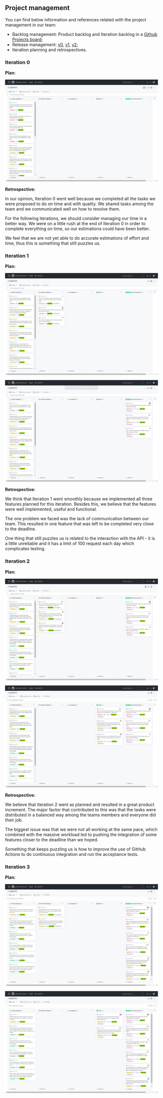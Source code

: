 
## Project management

You can find below information and references related with the project management in our team: 

* Backlog management: Product backlog and Iteration backlog in a [Github Projects board](https://github.com/orgs/FEUP-LEIC-ES-2022-23/projects/37);
* Release management: [v0](https://github.com/FEUP-LEIC-ES-2022-23/2LEIC07T5/releases/tag/v0), [v1](https://github.com/FEUP-LEIC-ES-2022-23/2LEIC07T5/releases/tag/v1), [v2](https://github.com/FEUP-LEIC-ES-2022-23/2LEIC07T5/releases/tag/v2);
* Iteration planning and retrospectives.

### Iteration 0

**Plan:**

![End of Iteration 0](/images/iteration0end.png)

**Retrospective:**

In our opinion, Iteration 0 went well because we completed all the tasks we were proposed to do on time and with quality. We shared tasks among the team and we communicated well on how to resolve them.

For the following iterations, we should consider managing our time in a better way. We were on a little rush at the end of Iteration 0 in order to complete everything on time, so our estimations could have been better.

We feel that we are not yet able to do accurate estimations of effort and time, thus this is something that still puzzles us.

### Iteration 1

**Plan:**

![Start of Iteration 1](/images/iteration1start.png)

![End of Iteration 1](/images/iteration1end.png)

**Retrospective:**

We think that Iteration 1 went smoothly because we implemented all three features planned for this iteration. Besides this, we believe that the features were well implemented, useful and functional.

The one problem we faced was the lack of communication between our team. This resulted in one feature that was left to be completed very close to the deadline.

One thing that still puzzles us is related to the interaction with the API - it is a little unreliable and it has a limit of 100 request each day which complicates testing.

### Iteration 2

**Plan:**

![Start of Iteration 2](/images/iteration2start.png)

![End of Iteration 2](/images/iteration2end.png)

**Retrospective:**

We believe that Iteration 2 went as planned and resulted in a great product increment. The major factor that contributed to this was that the tasks were distributed in a balanced way among the teams members and everyone did their job.

The biggest issue was that we were not all working at the same pace, which combined with the massive workload led to pushing the integration of some features closer to the deadline than we hoped.

Something that keeps puzzling us is how to improve the use of GitHub Actions to do continuous integration and run the acceptance tests.

### Iteration 3

**Plan:**

![Start of Iteration 3](/images/iteration3start.png)

![End of Iteration 3](/images/iteration3end.png)
